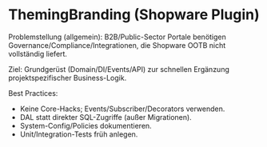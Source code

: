 # ThemingBranding (Shopware Plugin)

Problemstellung (allgemein):
B2B/Public-Sector Portale benötigen Governance/Compliance/Integrationen, die Shopware OOTB nicht vollständig liefert.

Ziel:
Grundgerüst (Domain/DI/Events/API) zur schnellen Ergänzung projektspezifischer Business-Logik.

Best Practices:
- Keine Core-Hacks; Events/Subscriber/Decorators verwenden.
- DAL statt direkter SQL-Zugriffe (außer Migrationen).
- System-Config/Policies dokumentieren.
- Unit/Integration-Tests früh anlegen.
